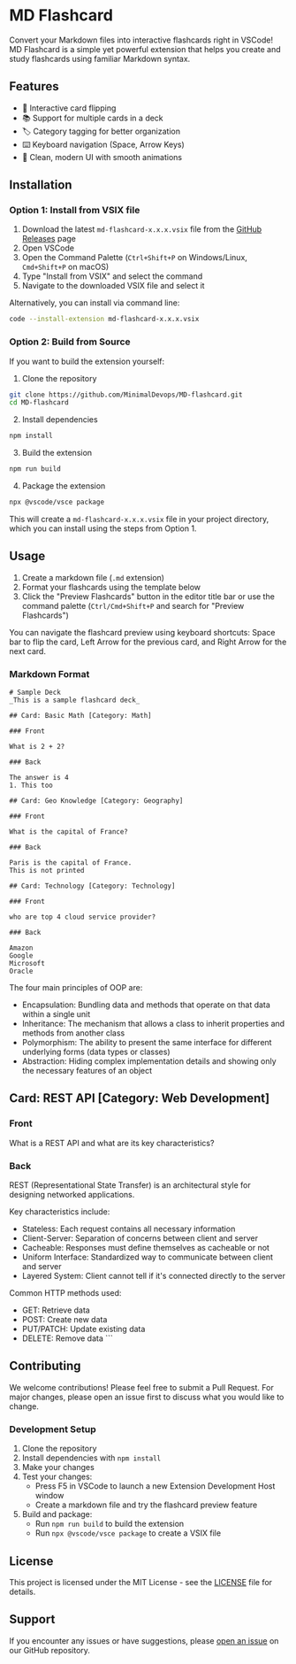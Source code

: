 # MD Flashcard

Convert your Markdown files into interactive flashcards right in VSCode! MD Flashcard is a simple yet powerful extension that helps you create and study flashcards using familiar Markdown syntax.

## Features

- 🔄 Interactive card flipping
- 📚 Support for multiple cards in a deck
- 🏷️ Category tagging for better organization
- ⌨️ Keyboard navigation (Space, Arrow Keys)
- 🎨 Clean, modern UI with smooth animations

## Installation

### Option 1: Install from VSIX file

1. Download the latest `md-flashcard-x.x.x.vsix` file from the [GitHub Releases](https://github.com/MinimalDevops/MD-flashcard/releases) page
2. Open VSCode
3. Open the Command Palette (`Ctrl+Shift+P` on Windows/Linux, `Cmd+Shift+P` on macOS)
4. Type "Install from VSIX" and select the command
5. Navigate to the downloaded VSIX file and select it

Alternatively, you can install via command line:
```bash
code --install-extension md-flashcard-x.x.x.vsix
```

### Option 2: Build from Source

If you want to build the extension yourself:

1. Clone the repository
```bash
git clone https://github.com/MinimalDevops/MD-flashcard.git
cd MD-flashcard
```

2. Install dependencies
```bash
npm install
```

3. Build the extension
```bash
npm run build
```

4. Package the extension
```bash
npx @vscode/vsce package
```

This will create a `md-flashcard-x.x.x.vsix` file in your project directory, which you can install using the steps from Option 1.

## Usage

1. Create a markdown file (`.md` extension)
2. Format your flashcards using the template below
3. Click the "Preview Flashcards" button in the editor title bar or use the command palette (`Ctrl/Cmd+Shift+P` and search for "Preview Flashcards")

You can navigate the flashcard preview using keyboard shortcuts: Space bar to flip the card, Left Arrow for the previous card, and Right Arrow for the next card.

### Markdown Format

```
# Sample Deck
_This is a sample flashcard deck_

## Card: Basic Math [Category: Math]

### Front

What is 2 + 2?

### Back

The answer is 4
1. This too

## Card: Geo Knowledge [Category: Geography]

### Front

What is the capital of France?

### Back 

Paris is the capital of France.
This is not printed

## Card: Technology [Category: Technology]

### Front

who are top 4 cloud service provider?

### Back 

Amazon
Google
Microsoft
Oracle
```

The four main principles of OOP are:

- Encapsulation: Bundling data and methods that operate on that data within a single unit
- Inheritance: The mechanism that allows a class to inherit properties and methods from another class
- Polymorphism: The ability to present the same interface for different underlying forms (data types or classes)
- Abstraction: Hiding complex implementation details and showing only the necessary features of an object

## Card: REST API [Category: Web Development]

### Front

What is a REST API and what are its key characteristics?

### Back

REST (Representational State Transfer) is an architectural style for designing networked applications.

Key characteristics include:
- Stateless: Each request contains all necessary information
- Client-Server: Separation of concerns between client and server
- Cacheable: Responses must define themselves as cacheable or not
- Uniform Interface: Standardized way to communicate between client and server
- Layered System: Client cannot tell if it's connected directly to the server

Common HTTP methods used:
- GET: Retrieve data
- POST: Create new data
- PUT/PATCH: Update existing data
- DELETE: Remove data
\`\`\`

## Contributing

We welcome contributions! Please feel free to submit a Pull Request. For major changes, please open an issue first to discuss what you would like to change.

### Development Setup

1. Clone the repository
2. Install dependencies with `npm install`
3. Make your changes
4. Test your changes:
   - Press F5 in VSCode to launch a new Extension Development Host window
   - Create a markdown file and try the flashcard preview feature
5. Build and package:
   - Run `npm run build` to build the extension
   - Run `npx @vscode/vsce package` to create a VSIX file

## License

This project is licensed under the MIT License - see the [LICENSE](LICENSE) file for details.

## Support

If you encounter any issues or have suggestions, please [open an issue](https://github.com/MinimalDevops/MD-flashcard/issues) on our GitHub repository. 